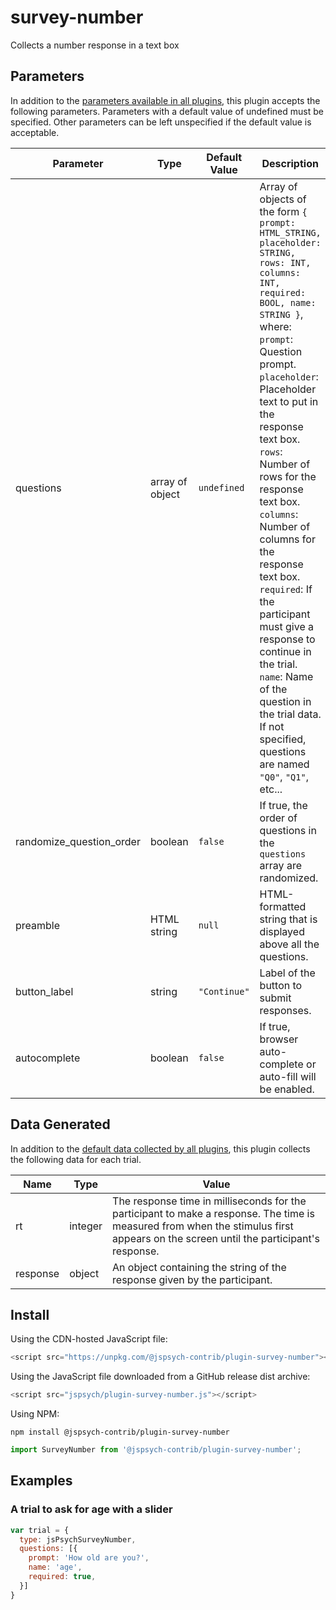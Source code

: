# survey-number

Collects a number response in a text box

## Parameters

In addition to the [parameters available in all plugins](https://jspsych.org/latest/overview/plugins.md#parameters-available-in-all-plugins), this plugin accepts the following parameters. Parameters with a default value of undefined must be specified. Other parameters can be left unspecified if the default value is acceptable.

| Parameter           | Type             | Default Value      | Description                              |
| ------------------- | ---------------- | ------------------ | ---------------------------------------- |
| questions | array of object | `undefined` | Array of objects of the form `{ prompt: HTML_STRING, placeholder: STRING, rows: INT, columns: INT, required: BOOL, name: STRING }`, where: <br> `prompt`: Question prompt. <br> `placeholder`: Placeholder text to put in the response text box. <br> `rows`: Number of rows for the response text box. <br> `columns`: Number of columns for the response text box. <br> `required`: If the participant must give a response to continue in the trial. <br> `name`: Name of the question in the trial data. If not specified, questions are named `"Q0"`, `"Q1"`, etc... |
| randomize_question_order | boolean | `false` | If true, the order of questions in the `questions` array are randomized. |
| preamble | HTML string | `null` | HTML-formatted string that is displayed above all the questions. |
| button_label | string | `"Continue"` | Label of the button to submit responses. |
| autocomplete | boolean | `false` | If true, browser auto-complete or auto-fill will be enabled. |

## Data Generated

In addition to the [default data collected by all plugins](https://jspsych.org/latest/overview/plugins.md#data-collected-by-all-plugins), this plugin collects the following data for each trial.

| Name      | Type    | Value                                    |
| --------- | ------- | ---------------------------------------- |
| rt        | integer | The response time in milliseconds for the participant to make a response. The time is measured from when the stimulus first appears on the screen until the participant's response. |
| response  | object  | An object containing the string of the response given by the participant. |

## Install

Using the CDN-hosted JavaScript file:

```js
<script src="https://unpkg.com/@jspsych-contrib/plugin-survey-number"></script>
```

Using the JavaScript file downloaded from a GitHub release dist archive:

```js
<script src="jspsych/plugin-survey-number.js"></script>
```

Using NPM:

```
npm install @jspsych-contrib/plugin-survey-number
```

```js
import SurveyNumber from '@jspsych-contrib/plugin-survey-number';
```

## Examples

### A trial to ask for age with a slider

```javascript
var trial = {
  type: jsPsychSurveyNumber,
  questions: [{
    prompt: 'How old are you?',
    name: 'age',
    required: true,
  }]
}
```